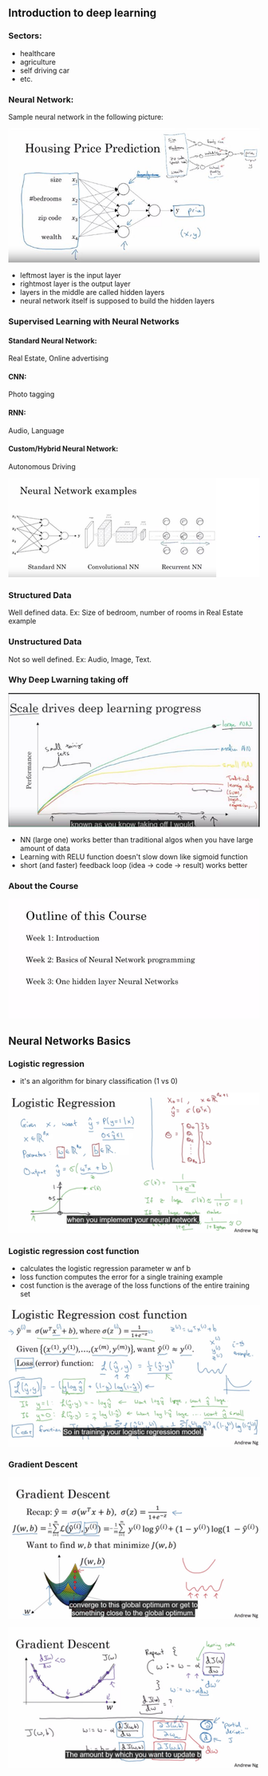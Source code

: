 ## Introduction to deep learning

### Sectors:
- healthcare
- agriculture
- self driving car
- etc.

### Neural Network:

Sample neural network in the following picture:

![neural-network](img/neural-network.JPG)

- leftmost layer is the input layer
- rightmost layer is the output layer
- layers in the middle are called hidden layers
- neural network itself is supposed to build the hidden layers

### Supervised Learning with Neural Networks

#### Standard Neural Network:
Real Estate, Online advertising

#### CNN:
Photo tagging

#### RNN:
Audio, Language

#### Custom/Hybrid Neural Network:
Autonomous Driving

![neural-network-types](img/neural-network-types.JPG)

### Structured Data

Well defined data. 
Ex: Size of bedroom, number of rooms in Real Estate example

### Unstructured Data

Not so well defined.
Ex: Audio, Image, Text.


### Why Deep Lwarning taking off

![neural-network-taking-off](img/neural-network-taking-off.JPG)

- NN (large one) works better than traditional algos when you have large amount of data
- Learning with RELU function doesn't slow down like sigmoid function
- short (and faster) feedback loop (idea -> code -> result) works better

### About the Course

![outline](img/outline.JPG)


## Neural Networks Basics

### Logistic regression

- it's an algorithm for binary classification (1 vs 0)

![logistic-regression](img/logistic-regression.JPG)


### Logistic regression cost function

- calculates the logistic regression parameter w anf b
- loss function computes the error for a single training example
- cost function is the average of the loss functions of the entire training set

![loss-function](img/loss-function.JPG)

### Gradient Descent

![gradient-descent](img/gradient-descent.JPG)

![gradient-descent-derivatives](img/gradient-descent-derivatives.JPG)
